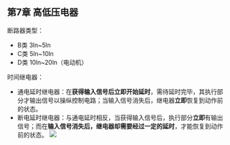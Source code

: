 ## 第7章 高低压电器
断路器类型：
- B类 3ln~5ln
- C类 5ln~10ln
- D类 10ln~20ln（电动机）

时间继电器：
- 通电延时继电器：在**获得输入信号后立即开始延时**，需待延时完毕，其执行部分才输出信号以操纵控制电路；当输入信号消失后，继电器**立即**恢复到动作前的状态。
- 断电延时继电器：与通电延时相反，当获得输入信号后，执行部分**立即**有输出信号；而在**输入信号消失后，继电器却需要经过一定的延时**，才能恢复到动作前的状态。
![](https://ddns.smpi.top:10000/md_attachments/Pasted%20image%2020211216234846.png)

